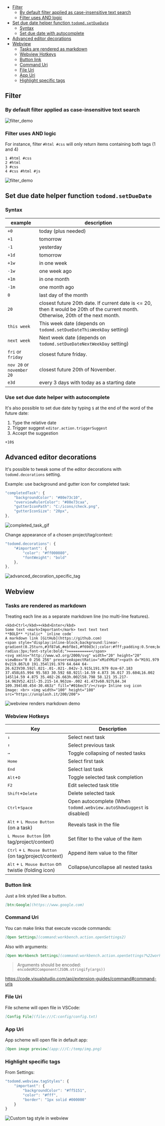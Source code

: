 <!-- TOC -->

- [Filter](#filter)
    - [By default filter applied as case-insensitive text search](#by-default-filter-applied-as-case-insensitive-text-search)
    - [Filter uses AND logic](#filter-uses-and-logic)
- [Set due date helper function `todomd.setDueDate`](#set-due-date-helper-function-todomdsetduedate)
    - [Syntax](#syntax)
    - [Set due date with autocomplete](#use-set-due-date-helper-with-autocomplete)
- [Advanced editor decorations](#advanced-editor-decorations)
- [Webview](#webview)
    - [Tasks are rendered as markdown](#tasks-are-rendered-as-markdown)
    - [Webview Hotkeys](#webview-hotkeys)
    - [Button link](#button-link)
    - [Command Uri](#command-uri)
    - [File Uri](#file-uri)
    - [App Uri](#app-uri)
    - [Highlight specific tags](#highlight-specific-tags)

<!-- /TOC -->

## Filter

### By default filter applied as case-insensitive text search

![filter_demo](https://raw.githubusercontent.com/usernamehw/vscode-todo-md/master/docs/img/filter.png)

### Filter uses AND logic

For instance, filter `#html #css` will only return items containing both tags (1 and 4)

```
1 #html #css
2 #html
3 #css
4 #css #html #js
```

![filter_demo](https://raw.githubusercontent.com/usernamehw/vscode-todo-md/master/docs/img/filter_and_logic.png)

## Set due date helper function `todomd.setDueDate`

### Syntax

example | description
--- | ---
`+0`|today (plus needed)
`+1`|tomorrow
`-1`|yesterday
`+1d`|tomorrow
`+1w`|in one week
`-1w`|one week ago
`+1m`|in one month
`-1m`|one month ago
`0`|last day of the month
`20`|closest future 20th date. If current date is <= 20, then it would be 20th of the current month. Otherwise, 20th of the next month.
`this week`|This week date (depends on `todomd.setDueDateThisWeekDay` setting)
`next week`|Next week date (depends on `todomd.setDueDateNextWeekDay` setting)
`fri` or `friday`|closest future friday.
`nov 20` or `november 20`|closest future 20th of November.
`e3d`|every 3 days with today as a starting date

### Use set due date helper with autocomplete

It's also possible to set due date by typing `$` at the end of the word of the future date:

1. Type the relative date
1. Trigger suggest `editor.action.triggerSuggest`
1. Accept the suggestion

```
+10$
```

## Advanced editor decorations

It's possible to tweak some of the editor decorations with `todomd.decorations` setting.

Example: use background and gutter icon for completed task:

```js
"completedTask": {
    "backgroundColor": "#80e73c10",
    "overviewRulerColor": "#80e73caa",
    "gutterIconPath": "C:/icons/check.png",
    "gutterIconSize": "20px",
},
```

![completed_task_gif](./img/completed_task_decoration.gif)

Change appearance of a chosen project/tag/context:

```js
"todomd.decorations": {
	"#important": {
		"color": "#ff000080",
		"fontWeight": "bold"
	},
},
```

![advanced_decoration_specific_tag](./img/advanced_decoration_specific_tag.png)

## Webview

### Tasks are rendered as markdown

Treating each line as a separate markdown line (no multi-line features).

```
<kbd>Ctrl</kbd>+<kbd>Enter</kbd>
Some text <mark>Important</mark> text text text
**BOLD** *italic* `inline code`
A markdown link [GitHub](https://github.com)
<span style="display:inline-block;background:linear-gradient(0.25turn,#3f87a6,#ebf8e1,#f69d3c);color:#fff;padding:0.5rem;border-radius:3px;font-style:bold;">==========</span>
<svg xmlns="http://www.w3.org/2000/svg" width="20" height="20" viewBox="0 0 256 256" preserveAspectRatio="xMidYMid"><path d="M191.979 0v219.867L0 191.354l191.979 64.644 64-26.623V30.592l.021-.01-.021-.042v-3.915L191.979 0zm-67.183 37.458L65.994 95.583 30.592 68.921l-14.59 4.873 36.017 35.604L16.002 145l14.59 4.875 35.402-26.663h.002l58.798 58.121 35.217-14.963V52.421l-35.215-14.963zm-.002 41.473v60.927L84.34 109.394l40.454-30.463z" fill="#016ec5"/></svg> Inline svg icon
Image: <br> <img width="100" height="100" src="https://unsplash.it/200/200">
```

![webview renders markdown demo](https://raw.githubusercontent.com/usernamehw/vscode-todo-md/master/docs/img/webview_markdown.png)

### Webview Hotkeys

Key | Description
--- | ---
<kbd>↓</kbd>|Select next task
<kbd>↑</kbd>|Select previous task
<kbd>→</kbd>|Toggle collapsing of nested tasks
<kbd>Home</kbd>|Select first task
<kbd>End</kbd>|Select last task
<kbd>Alt</kbd>+<kbd>D</kbd>|Toggle selected task completion
<kbd>F2</kbd>|Edit selected task title
<kbd>Shift</kbd>+<kbd>Delete</kbd>|Delete selected task
<kbd>Ctrl</kbd>+<kbd>Space</kbd>|Open autocomplete (When `todomd.webview.autoShowSuggest` is disabled)
<kbd>Alt</kbd> + <kbd>L Mouse Button</kbd> (on a task)|Reveals task in the file
<kbd>L Mouse Button</kbd> (on tag/project/context)|Set filter to the value of the item
<kbd>Ctrl</kbd> + <kbd>L Mouse Button</kbd> (on tag/project/context)|Append item value to the filter
<kbd>Alt</kbd> + <kbd>L Mouse Button</kbd> on twistie (folding icon)|Collapse/uncollapse all nested tasks

### Button link

Just a link styled like a button.

```md
[btn:Google](https://www.google.com)
```

### Command Uri

You can make links that execute vscode commands:

```md
[Open Settings](command:workbench.action.openSettings2)
```

Also with arguments:

```md
[Open Workbench Settings](command:workbench.action.openSettings?%22workbench%22)
```

> Arguments should be encoded: `encodeURIComponent(JSON.stringify(args))`

https://code.visualstudio.com/api/extension-guides/command#command-uris

### File Uri

File scheme will open file in VSCode:

```md
[Config File](file:///C:config/config.txt)
```

### App Uri

App scheme will open file in default app:

```md
[Open image preview](app:///C:/temp/img.png)
```

### Highlight specific tags

From Settings:

```js
"todomd.webview.tagStyles": {
    "important": {
        "backgroundColor": "#ff5151",
        "color": "#fff",
        "border": "1px solid #000000"
    }
}
```

![Custom tag style in webview](./img/webview_tag_style.png)